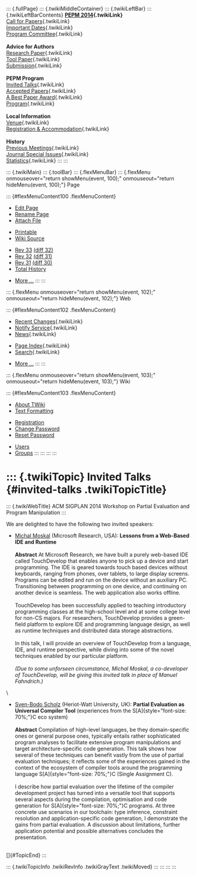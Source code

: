 ::: {.fullPage}
::: {.twikiMiddleContainer}
::: {.twikiLeftBar}
::: {.twikiLeftBarContents}
**[PEPM 2014](WebHome){.twikiLink}**\
[Call for Papers](CallForPapers){.twikiLink}\
[Important Dates](ImportantDates){.twikiLink}\
[Program Committee](ProgramCommittee){.twikiLink}\
\
**Advice for Authors**\
[Research Paper](ResearchPaperAdvice){.twikiLink}\
[Tool Paper](ToolPaperAdvice){.twikiLink}\
[Submission](PaperSubmission){.twikiLink}\
\
**PEPM Program**\
[Invited Talks](InvitedTalks){.twikiLink}\
[Accepted Papers](AcceptedPapers){.twikiLink}\
[A Best Paper Award](ABestPaperAward){.twikiLink}\
[Program](Program){.twikiLink}\
\
**Local Information**\
[Venue](WorkshopVenue){.twikiLink}\
[Registration & Accommodation](RegistrationAndAccomodation){.twikiLink}\
\
**History**\
[Previous Meetings](PreviousMeetings){.twikiLink}\
[Journal Special Issues](SpecialIssues){.twikiLink}\
[Statistics](HistoricalStatistics){.twikiLink}
:::
:::

::: {.twikiMain}
::: {.toolBar}
::: {.flexMenuBar}
::: {.flexMenu onmouseover="return showMenu(event, 100);" onmouseout="return hideMenu(event, 100);"}
Page

::: {#flexMenuContent100 .flexMenuContent}
-   [Edit
    Page](http://www.program-transformation.org/edit/PEPM14/InvitedTalks?t=1536827687)
-   [Rename
    Page](http://www.program-transformation.org/rename/PEPM14/InvitedTalks)
-   [Attach
    File](http://www.program-transformation.org/attach/PEPM14/InvitedTalks)

<!-- -->

-   [Printable](http://www.program-transformation.org/view/PEPM14/InvitedTalks?skin=print.pattern)
-   [Wiki
    Source](http://www.program-transformation.org/view/PEPM14/InvitedTalks?skin=text&raw=on&contenttype=text/plain)

<!-- -->

-   [Rev
    33](http://www.program-transformation.org/view/PEPM14/InvitedTalks?rev=1.33)
    [(diff 32)](http://www.program-transformation.org/rdiff/PEPM14/InvitedTalks?rev1=1.33&rev2=1.32)
-   [Rev
    32](http://www.program-transformation.org/view/PEPM14/InvitedTalks?rev=1.32)
    [(diff 31)](http://www.program-transformation.org/rdiff/PEPM14/InvitedTalks?rev1=1.32&rev2=1.31)
-   [Rev
    31](http://www.program-transformation.org/view/PEPM14/InvitedTalks?rev=1.31)
    [(diff 30)](http://www.program-transformation.org/rdiff/PEPM14/InvitedTalks?rev1=1.31&rev2=1.30)
-   [Total
    History](http://www.program-transformation.org/rdiff/PEPM14/InvitedTalks)

<!-- -->

-   [More
    \...](http://www.program-transformation.org/oops/PEPM14/InvitedTalks?template=oopsmore&param1=1.33&param2=1.33)
:::
:::

::: {.flexMenu onmouseover="return showMenu(event, 102);" onmouseout="return hideMenu(event, 102);"}
Web

::: {#flexMenuContent102 .flexMenuContent}
-   [Recent Changes](WebChanges){.twikiLink}
-   [Notify Service](WebNotify){.twikiLink}
-   [News](WebNews){.twikiLink}

<!-- -->

-   [Page Index](WebIndex){.twikiLink}
-   [Search](WebSearch){.twikiLink}

<!-- -->

-   [More
    \...](http://www.program-transformation.org/oops/PEPM14/InvitedTalks?template=oopsmore&param1=1.33&param2=1.33)
:::
:::

::: {.flexMenu onmouseover="return showMenu(event, 103);" onmouseout="return hideMenu(event, 103);"}
Wiki

::: {#flexMenuContent103 .flexMenuContent}
-   [About
    TWiki](http://www.program-transformation.org/view/TWiki/WebHome)
-   [Text
    Formatting](http://www.program-transformation.org/view/TWiki/TextFormattingRules)

<!-- -->

-   [Registration](http://www.program-transformation.org/view/TWiki/TWikiRegistration)
-   [Change
    Password](http://www.program-transformation.org/view/TWiki/ChangePassword)
-   [Reset
    Password](http://www.program-transformation.org/view/TWiki/ResetPassword)

<!-- -->

-   [Users](http://www.program-transformation.org/view/Main/TWikiUsers)
-   [Groups](http://www.program-transformation.org/view/Main/TWikiGroups)
:::
:::
:::
:::

::: {.twikiTopic}
Invited Talks {#invited-talks .twikiTopicTitle}
=============

::: {.twikiWebTitle}
ACM SIGPLAN 2014 Workshop on Partial Evaluation and Program Manipulation
:::

We are delighted to have the following two invited speakers:

-   [Michal
    Moskal](http://research.microsoft.com/en-us/um/people/moskal/)
    (Microsoft Research, USA): **Lessons from a Web-Based IDE and
    Runtime**\
    \
    **Abstract** At Microsoft Research, we have built a purely web-based
    IDE called TouchDevelop that enables anyone to pick up a device and
    start programming. The IDE is geared towards touch based devices
    without keyboards, ranging from phones, over tablets, to large
    display screens. Programs can be edited and run on the device
    without an auxiliary PC. Transitioning between programming on one
    device, and continuing on another device is seamless. The web
    application also works offline.\
    \
    TouchDevelop has been successfully applied to teaching introductory
    programming classes at the high-school level and at some college
    level for non-CS majors. For researchers, TouchDevelop provides a
    green-field platform to explore IDE and programming language design,
    as well as runtime techniques and distributed data storage
    abstractions.\
    \
    In this talk, I will provide an overview of TouchDevelop from a
    language, IDE, and runtime perspective, while diving into some of
    the novel techniques enabled by our particular platform.\
    \
    *(Due to some unforseen circumstance, Michal Moskal, a co-developer
    of TouchDevelop, will be giving this invited talk in place of Manuel
    Fahndrich.)*

\

-   [Sven-Bodo
    Scholz](http://www.macs.hw.ac.uk/~sbs/homepage/main/Welcome.html)
    (Heriot-Watt University, UK): **Partial Evaluation as Universal
    Compiler Tool** (experiences from the S[A]{style="font-size: 70%;"}C
    eco system)\
    \
    **Abstract** Compilation of high-level languages, be they
    domain-specific ones or general purpose ones, typically entails
    rather sophisticated program analyses to facilitate extensive
    program manipulations and target architecture-specific code
    generation. This talk shows how several of these techniques can
    benefit vastly from the use of partial evaluation techniques; it
    reflects some of the experiences gained in the context of the
    ecosystem of compiler tools around the programming language
    S[A]{style="font-size: 70%;"}C (Single Assignment C).\
    \
    I describe how partial evaluation over the lifetime of the compiler
    development project has turned into a versatile tool that supports
    several aspects during the compilation, optimisation and code
    generation for S[A]{style="font-size: 70%;"}C programs. At three
    concrete use scenarios in our toolchain: type inference, constraint
    resolution and application-specific code generation, I demonstrate
    the gains from partial evaluation. A discussion about limitations,
    further application potential and possible alternatives concludes
    the presentation.

\
[]{#TopicEnd}
:::

::: {.twikiTopicInfo .twikiRevInfo .twikiGrayText .twikiMoved}
:::
:::
:::
:::
